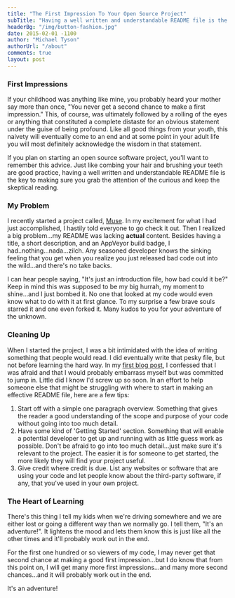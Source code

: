```yaml
---
title: "The First Impression To Your Open Source Project"
subTitle: "Having a well written and understandable README file is the key to making sure you grab the attention of the curious and keep the skeptical reading."
headerBg: "/img/button-fashion.jpg"
date: 2015-02-01 -1100
author: "Michael Tyson"
authorUrl: "/about"
comments: true
layout: post
---
```


### First Impressions
If your childhood was anything like mine, you probably heard your mother say more than once, "You never get a second chance to make a first impression."  This, of course, was ultimately followed by a rolling of the eyes or anything that constituted a complete distaste for an obvious statement under the guise of being profound. Like all good things from your youth, this naivety will eventually come to an end and at some point in your adult life you will most definitely acknowledge the wisdom in that statement.

If you plan on starting an open source software project, you'll want to remember this advice. Just like combing your hair and brushing your teeth are good practice, having a well written and understandable README file is the key to making sure you grab the attention of the curious and keep the skeptical reading.

### My Problem
I recently started a project called, [Muse](http://github.com/myty/muse).  In my excitement for what I had just accomplished, I hastily told everyone to go check it out.  Then I realized a big problem...my README was lacking **actual** content.  Besides having a title, a short description, and an AppVeyor build badge, I had..nothing...nada...zilch. Any seasoned developer knows the sinking feeling that you get when you realize you just released bad code out into the wild...and there's no take backs.

I can hear people saying, "It's just an introduction file, how bad could it be?" Keep in mind this was supposed to be my big hurrah, my moment to shine...and I just bombed it.  No one that looked at my code would even know what to do with it at first glance.  To my surprise a few brave souls starred it and one even forked it. Many kudos to you for your adventure of the unknown.  

### Cleaning Up
When I started the project, I was a bit intimidated with the idea of writing something that people would read. I did eventually write that pesky file, but not before learning the hard way. In my [first blog post](/hello-world), I confessed that I was afraid and that I would probably embarrass myself but was committed to jump in.  Little did I know I'd screw up so soon.  In an effort to help someone else that might be struggling with where to start in making an effective README file, here are a few tips:
1. Start off with a simple one paragraph overview. Something that gives the reader a good understanding of the scope and purpose of your code without going into too much detail.
2. Have some kind of 'Getting Started' section.  Something that will enable a potential developer to get up and running with as little guess work as possible. Don't be afraid to go into too much detail...just make sure it's relevant to the project. The easier it is for someone to get started, the more likely they will find your project useful.
3. Give credit where credit is due.  List any websites or software that are using your code and let people know about the third-party software, if any, that you've used in your own project.

### The Heart of Learning
There's this thing I tell my kids when we're driving somewhere and we are either lost or going a different way than we normally go. I tell them, "It's an adventure!".  It lightens the mood and lets them know this is just like all the other times and it'll probably work out in the end.

For the first one hundred or so viewers of my code, I may never get that second chance at making a good first impression...but I do know that from this point on, I will get many more first impressions...and many more second chances...and it will probably work out in the end.  

It's an adventure!
